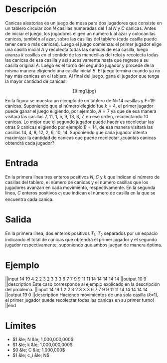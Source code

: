# Descripción
Canicas aleatorias es un juego de mesa para dos jugadores que consiste en un tablero circular con $N$ casillas numeradas del $1$ al $N$ y $C$ canicas. Antes de iniciar el juego, los jugadores eligen un número $k$ al azar y colocan las canicas, también al azar, sobre las casillas del tablero (cada casilla puede tener cero o más canicas). Luego el juego comienza: el primer jugador elige una casilla inicial $A$ y recolecta todas las canicas de esa casilla, luego avanza $k$ casillas en el sentido de las manecillas del reloj y recolecta todas las canicas de esa casilla y así sucesivamente hasta que regrese a su casilla original $A$. Luego es el turno del segundo jugador y procede de la misma manera eligiendo una casilla inicial $B$. El juego termina cuando ya no hay más canicas en el tablero. Al final del juego, gana el jugador que tenga la mayor cantidad de canicas.

<center>![](img1.jpg)</center>

En la figura se muestra un ejemplo de un tablero de N=14 casillas y F=19 canicas. Suponiendo que el número elegido fue $k=4$, el primer jugador puede ganar el juego eligiendo, por ejemplo, $A=7$ ya que de esa manera visitará las casillas 7, 11, 1, 5, 9, 13, 3, 7, en ese orden, recolectando 10 canicas. Lo mejor que el segundo jugador puede hacer es recolectar las otras 9 canicas eligiendo por ejemplo $B=14$, de esa manera visitará las casillas 14, 4, 8, 12, 2, 6, 10, 14.
Suponiendo que cada jugador intenta maximizar la cantidad de canicas que puede recolectar ¿cuántas canicas obtendrá cada jugador?


# Entrada
En la primera línea tres enteros positivos $N$, $C$ y $k$ que indican el número de casillas del tablero, el número de canicas y el número casillas que los jugadores avanzan en cada movimiento, respectivamente.
En la segunda línea, $C$ enteros positivos ${c_i}$ que indican el número de casilla en la que se encuentra cada canica.


# Salida
En la primera línea, dos enteros positivos $T_1$, $T_2$ separados por un espacio indicando el total de canicas que obtendrá el primer jugador y el segundo jugador respectivamente, suponiendo que ambos juegan de manera óptima.
# Ejemplo

||input
14 19 4
2 2 3 2 3 3 3 6 7 7 9 9 11 11 14 14 14 14 14
||output
10 9
||description
Este caso corresponde al ejemplo explicado en la descripción del problema.
||input
14 19 1
2 2 3 2 3 3 3 6 7 7 9 9 11 11 14 14 14 14 14
||output
19 0
||description
Haciendo movimientos de una sola casilla ($k$=1), el primer jugador puede recolectar todas las canicas en su primer turno!
||end

# Límites
* $1 &le; N &le; 1,000,000,000$
* $1 &le; k &le; 1,000,000,000$
* $0 &le; C &le; 1,000,000$
* $1 &le; c_i &le; N$

